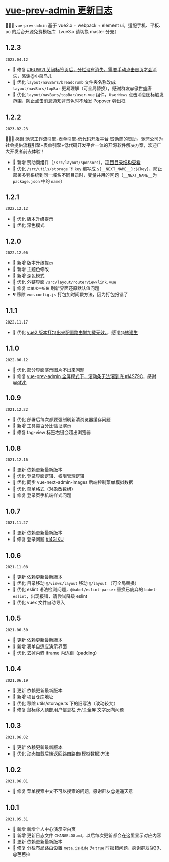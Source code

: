 # <a href="https://gitee.com/lyt-top/vue-next-admin/tree/vue-prev-admin" target="_blank">vue-prev-admin 更新日志</a>

🎉🎉🔥 `vue-prev-admin` 基于 vue2.x + webpack + element ui，适配手机、平板、pc 的后台开源免费模板库（vue3.x 请切换 master 分支）

## 1.2.3

`2023.04.12`

- 🐞 修复 [#I6UW2I 关闭标签页后，分栏没有消失，需要手动点击首页才会消失](https://gitee.com/lyt-top/vue-next-admin/issues/I6UW2I)，感谢[@小菜鸟儿](https://gitee.com/cainiaoer)
- 🎯 优化 `layout/navBars/breadcrumb` 文件夹名称改成 `layout/navBars/topBar` 更易理解（可全局替换），感谢群友@傲世盛唐
- 🎯 优化 `layout/navBars/topBar/user.vue` 组件，`UserNews` 点击消息图标触发范围，防止点击消息通知背景色时不触发 Popover 弹出框

## 1.2.2

`2023.02.23`

🚩🚩🚩 感谢 [驰骋工作流引擎-表单引擎-低代码开发平台](http://www.ccflow.org/) 赞助商的赞助。驰骋公司为社会提供流程引擎+表单引擎+低代码开发平台一体的开源软件解决方案，欢迎广大开发者前去体验！

- 🎉 新增 赞助商组件（`/src/layout/sponsors`），[项目目录结构查看](https://lyt-top.gitee.io/vue-next-admin-doc-preview/config/)
- 🎯 优化 `/src/utils/storage` 下 `key` 编写成 `${__NEXT_NAME__}:${key}`，防止部署多套系统到同一域名不同目录时，变量共用的问题（`__NEXT_NAME__`为 `package.json` 中的 `name`）

## 1.2.1

`2022.12.12`

- 🐞 优化 版本升级提示
- 🐞 优化 深色模式

## 1.2.0

`2022.12.06`

- 🎉 新增 版本升级提示
- 🎉 新增 主题色修改
- 🎉 新增 深色模式
- 🐞 优化 外链界面 `/src/layout/routerView/link.vue`
- 🐞 修复 `菜单水平折叠` 刷新界面还原默认值问题
- 💔 移除 `vue.config.js` 打包加时间戳方法，因为打包报错了

## 1.1.1

`2022.11.17`

- 🐞 优化 [vue2 版本打包出来配置路由懒加载无效。](https://gitee.com/lyt-top/vue-next-admin/issues/I5RFQT)，感谢[@林建生](https://gitee.com/ljsshuai)

## 1.1.0

`2022.06.12`

- 🐞 优化 部分界面演示图片不出来问题
- 🐞 修复 [vue-prev-admin 全屏模式下，滚动条无法滚到底 #I4S79C](https://gitee.com/lyt-top/vue-next-admin/issues/I4S79C)，感谢[@qfvh](https://gitee.com/qfvh)

## 1.0.9

`2021.12.22`

- 🎯 优化 部署后每次都要强制刷新清浏览器缓存问题
- 🎉 新增 工具类百分比验证演示
- 🐞 修复 tag-view 标签右键会超出浏览器

## 1.0.8

`2021.12.16`

- 🌟 更新 依赖更新最新版本
- 🎯 优化 登录界面逻辑、权限管理逻辑
- 🎯 优化 同步 vue-next-admin-images 后端控制菜单模拟数据
- 🎯 优化 菜单格式（对象改数组）
- 🐞 修复 登录页手机端样式问题

## 1.0.7

`2021.11.27`

- 🌟 更新 依赖更新最新版本
- 🐞 修复 登录问题 [#I4GIKU](https://gitee.com/lyt-top/vue-next-admin/issues/I4GIKU)

## 1.0.6

`2021.11.08`

- 🌟 更新 依赖更新最新版本
- 🎯 优化 目录移动 `@/views/layout` 移动 `@/layout` （可全局替换）
- 🎯 优化 eslint 语法检测问题，`@babel/eslint-parser` 替换已废弃的 `babel-eslint`，出现报错，请尝试降级 eslint
- 🎯 优化 vuex 文件自动导入

## 1.0.5

`2021.06.30`

- 🌟 更新 依赖更新最新版本
- 🎉 新增 表单自适应演示界面
- 🎯 优化 去掉内嵌 iframe 内边距（padding）

## 1.0.4

`2021.06.19`

- 🌟 更新 依赖更新最新版本
- 🎉 新增 项目仓库地址
- 🎯 优化 移除 utils/storage.ts 下的旧写法（改动较大）
- 🐞 修复 鼠标移入顶部用户信息栏 开/关全屏 文字反向问题

## 1.0.3

`2021.06.02`

- 🌟 更新 依赖更新最新版本
- 💯 优化 动态加载后端返回路由路由(模拟数据)方法

## 1.0.2

`2021.06.01`

- 🐞 修复 菜单搜索中文不可以搜索的问题，感谢群友@逍遥天意

## 1.0.1

`2021.05.31`

- 🎉 新增 新增个人中心演示空白页
- 🎉 新增 更新日志文件 `CHANGELOG.md`，以后每次更新都会在这里显示对应内容
- 🌟 更新 依赖更新最新版本
- 🐞 修复 分栏布局路由设置 `meta.isHide` 为 `true` 时报错问题，感谢群友@29、@芭芭拉
